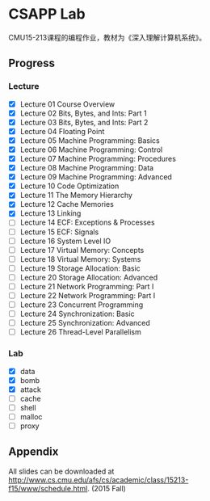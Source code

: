 # CSAPP Lab

CMU15-213课程的编程作业，教材为《深入理解计算机系统》。

## Progress

### Lecture

- [x] Lecture 01  Course Overview
- [x] Lecture 02  Bits, Bytes, and Ints: Part 1
- [x] Lecture 03  Bits, Bytes, and Ints: Part 2 
- [x] Lecture 04  Floating Point
- [x] Lecture 05  Machine Programming: Basics
- [x] Lecture 06  Machine Programming: Control
- [x] Lecture 07  Machine Programming: Procedures
- [x] Lecture 08  Machine Programming: Data
- [x] Lecture 09  Machine Programming: Advanced
- [x] Lecture 10  Code Optimization
- [x] Lecture 11  The Memory Hierarchy
- [x] Lecture 12  Cache Memories
- [x] Lecture 13  Linking
- [ ] Lecture 14  ECF: Exceptions & Processes
- [ ] Lecture 15  ECF: Signals
- [ ] Lecture 16  System Level IO
- [ ] Lecture 17  Virtual Memory: Concepts
- [ ] Lecture 18  Virtual Memory: Systems
- [ ] Lecture 19  Storage Allocation: Basic
- [ ] Lecture 20  Storage Allocation: Advanced
- [ ] Lecture 21  Network Programming: Part I
- [ ] Lecture 22  Network Programming: Part I
- [ ] Lecture 23  Concurrent Programming
- [ ] Lecture 24  Synchronization: Basic
- [ ] Lecture 25  Synchronization: Advanced
- [ ] Lecture 26  Thread-Level Parallelism

### Lab

- [x] data
- [x] bomb
- [x] attack
- [ ] cache
- [ ] shell
- [ ] malloc
- [ ] proxy

## Appendix

All slides can be downloaded at http://www.cs.cmu.edu/afs/cs/academic/class/15213-f15/www/schedule.html. (2015 Fall)